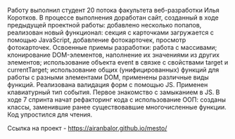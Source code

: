 Работу выполнил студент 20 потока факультета веб-разработки Илья Коротков.
В процессе выполнения доработан сайт, созданный в ходе предыдущей проектной работы: добавлено несколько попапов, реализован новый функционал: секция с карточками загружается с помощью JavaScript, добавление фотокарточек, просмотр фотокарточек. Освоенные приемы разработки: работа с массивами; клонирование DOM-элементов, наполнение их значениями из других элементов; использование объекта event в связке с свойствами target и currentTarget; использование общих (унифицированных) функций для работы с разными элементами DOM, применены различные виды функций. Реализована валидация форм с помощью JS. Применен клавиатурный тип события. Первое знакомство с замыканием в JS.
В ходе 7 спринта начат рефакторинг кода с использование ООП: созданы классы, заменившие ранее существовавшие многочисленные функции. Код упростился для чтения.

Ссылка на проект - https://airanbalor.github.io/mesto/
